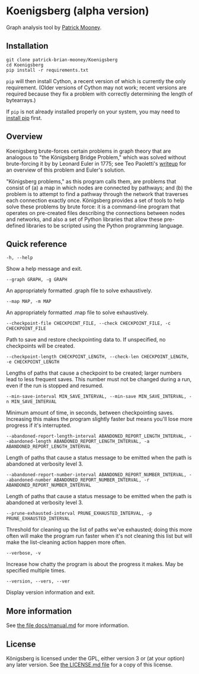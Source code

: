 # Koenigsberg (alpha version)

Graph analysis tool by <a rel="author" href="https://patrickbrianmooney.nfshost.com/~patrick/">Patrick Mooney</a>.

## Installation

    git clone patrick-brian-mooney/Koenigsberg
    cd Koenigsberg
    pip install -r requirements.txt

`pip` will then install Cython, a recent version of which is currently the only requirement. (Older versions of Cython may not work; recent versions are required because they fix a problem with correctly determining the length of bytearrays.) 

If `pip` is not already installed properly on your system, you may need to [install pip](https://pip.pypa.io/en/stable/installation/) first.

## Overview

Koenigsberg brute-forces certain problems in graph theory that are analogous to "the Königsberg Bridge Problem," which was solved without brute-forcing it by by Leonard Euler in 1775; see Teo Paoletti's [writeup](
https://www.maa.org/press/periodicals/convergence/leonard-eulers-solution-to-the-konigsberg-bridge-problem) for an overview of this problem and Euler's solution.

"Königsberg problems," as this program calls them, are problems that consist of (a) a map in which nodes are connected by pathways; and (b) the problem is to attempt to find a pathway through the network that traverses each connection exactly once. Königsberg provides a set of tools to help solve these problems by brute force: it is a command-line program that operates on pre-created files describing the connections between nodes and networks, and also a set of Python libraries that allow these pre-defined libraries to be scripted using the Python programming language.

## Quick reference

`-h, --help`

Show a help message and exit.

`--graph GRAPH, -g GRAPH`

An appropriately formatted .graph file to solve exhaustively.

`--map MAP, -m MAP`

An appropriately formatted .map file to solve exhaustively.

`--checkpoint-file CHECKPOINT_FILE, --check CHECKPOINT_FILE, -c CHECKPOINT_FILE`

Path to save and restore checkpointing data to. If unspecified, no checkpoints will be created.

`--checkpoint-length CHECKPOINT_LENGTH, --check-len CHECKPOINT_LENGTH, -e CHECKPOINT_LENGTH`

Lengths of paths that cause a checkpoint to be created; larger numbers lead to less frequent saves. This number must not be changed during a run, even if the run is stopped and resumed.

`--min-save-interval MIN_SAVE_INTERVAL, --min-save MIN_SAVE_INTERVAL, -n MIN_SAVE_INTERVAL`

Minimum amount of time, in seconds, between checkpointing saves. Increasing this makes the program slightly faster but means you'll lose more progress if it's interrupted.

`--abandoned-report-length-interval ABANDONED_REPORT_LENGTH_INTERVAL, --abandoned-length ABANDONED_REPORT_LENGTH_INTERVAL, -a ABANDONED_REPORT_LENGTH_INTERVAL`

Length of paths that cause a status message to be emitted when the path is abandoned at verbosity level 3.

`--abandoned-report-number-interval ABANDONED_REPORT_NUMBER_INTERVAL, --abandoned-number ABANDONED_REPORT_NUMBER_INTERVAL, -r ABANDONED_REPORT_NUMBER_INTERVAL`

Length of paths that cause a status message to be emitted when the path is abandoned at verbosity level 3.

`--prune-exhausted-interval PRUNE_EXHAUSTED_INTERVAL, -p PRUNE_EXHAUSTED_INTERVAL`

Threshold for cleaning up the list of paths we've exhausted; doing this more often will make the program run faster when it's not cleaning this list but will make the list-cleaning action happen more often.

`--verbose, -v`

Increase how chatty the program is about the progress it makes. May be specified multiple times.

`--version, --vers, --ver`

Display version information and exit.


## More information

See [the file docs/manual.md](docs/manual.md) for more information.

## License

Königsberg is licensed under the GPL, either version 3 or (at your option) any later version. See [the LICENSE.md file](LICENSE.md) for a copy of this license.
